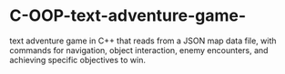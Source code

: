 # C-OOP-text-adventure-game-
 text adventure game in C++ that reads from a JSON map data file, with commands for navigation, object interaction, enemy encounters, and achieving specific objectives to win.
